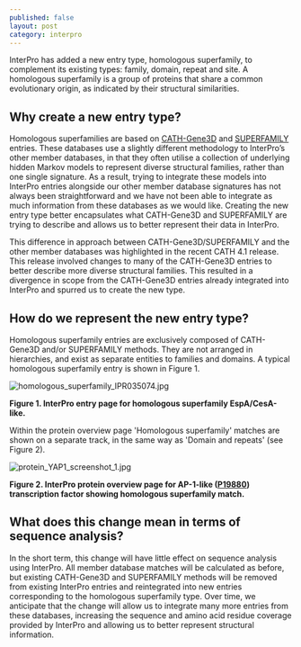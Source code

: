 ```yaml
---
published: false
layout: post
category: interpro
---
```

InterPro has added a new entry type, homologous superfamily, to complement its existing types: family, domain, repeat and site. A homologous superfamily is a group of proteins that share a common evolutionary origin, as indicated by their structural similarities. 

## Why create a new entry type?
Homologous superfamilies are based on [CATH-Gene3D](http://www.cathdb.info/) and [SUPERFAMILY](http://supfam.org/SUPERFAMILY/) entries. These databases use a slightly different methodology to InterPro’s other member databases, in that they often utilise a collection of underlying hidden Markov models to represent diverse structural families, rather than one single signature. As a result, trying to integrate these models into InterPro entries alongside our other member database signatures has not always been straightforward and we have not been able to integrate as much information from these databases as we would like. Creating the new entry type better encapsulates what CATH-Gene3D and SUPERFAMILY are trying to describe and allows us to better represent their data in InterPro. 

This difference in approach between CATH-Gene3D/SUPERFAMILY and the other member databases was highlighted in the recent CATH 4.1 release. This release involved changes to many of the CATH-Gene3D entries to better describe more diverse structural families. This resulted in a divergence in scope from the CATH-Gene3D entries already integrated into InterPro and spurred us to create the new type.

## How do we represent the new entry type?
Homologous superfamily entries are exclusively composed of CATH-Gene3D and/or SUPERFAMILY methods. They are not arranged in hierarchies, and exist as separate entities to families and domains. A typical homologous superfamily entry is shown in Figure 1.

![homologous_superfamily_IPR035074.jpg]({{site.baseurl}}/assets/media/images/posts/homologous_superfamily_IPR035074.jpg)

**Figure 1. InterPro entry page for homologous superfamily EspA/CesA-like.**

Within the protein overview page 'Homologous superfamily' matches are shown on a separate track, in the same way as 'Domain and repeats' (see Figure 2). 

![protein_YAP1_screenshot_1.jpg]({{site.baseurl}}/assets/media/images/posts/protein_YAP1_screenshot_1.jpg)

**Figure 2. InterPro protein overview page for AP-1-like ([P19880](http://www.uniprot.org/uniprot/P19880)) transcription factor showing homologous superfamily match.**

## What does this change mean in terms of sequence analysis?
In the short term, this change will have little effect on sequence analysis using InterPro. All member database matches will be calculated as before, but existing CATH-Gene3D and SUPERFAMILY methods will be removed from existing InterPro entries and reintegrated into new entries corresponding to the homologous superfamily type. Over time, we anticipate that the change will allow us to integrate many more entries from these databases, increasing the sequence and amino acid residue coverage provided by InterPro and allowing us to better represent structural information.
